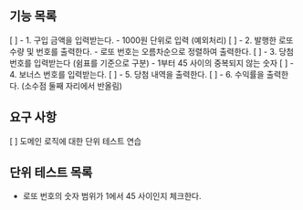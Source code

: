 ## 기능 목록
[ ] - 1. 구입 금액을 입력받는다.
    - 1000원 단위로 입력 (예외처리)
[ ] - 2. 발행한 로또 수량 및 번호를 출력한다.
    - 로또 번호는 오름차순으로 정렬하여 출력한다.
[ ] - 3. 당첨 번호를 입력받는다 (쉼표를 기준으로 구분)
    - 1부터 45 사이의 중복되지 않는 숫자
[ ] - 4. 보너스 번호를 입력받는다.
[ ] - 5. 당첨 내역을 출력한다.
[ ] - 6. 수익률을 출력한다. (소수점 둘째 자리에서 반올림)

## 요구 사항
[ ] 도메인 로직에 대한 단위 테스트 연습

## 단위 테스트 목록
- 로또 번호의 숫자 범위가 1에서 45 사이인지 체크한다.